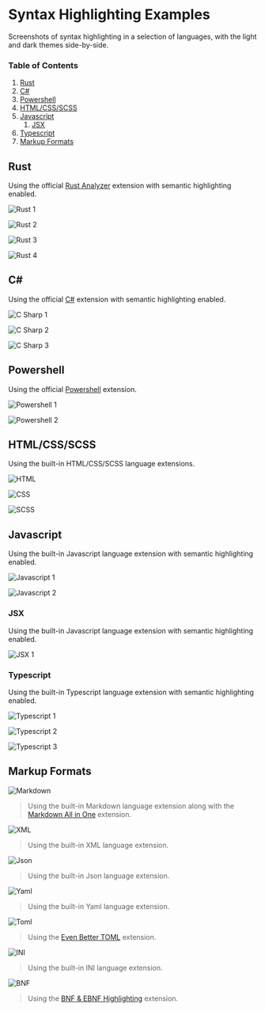# Syntax Highlighting Examples
Screenshots of syntax highlighting in a selection of languages, with the light and dark themes side-by-side.

### Table of Contents
1. [Rust](#rust)
2. [C#](#c#)
3. [Powershell](#powershell)
4. [HTML/CSS/SCSS](#html/css/scss)
5. [Javascript](#javascript)
   1. [JSX](#jsx)
6. [Typescript](#typescript)
7. [Markup Formats](#markup-formats)

## Rust
Using the official [Rust Analyzer](https://marketplace.visualstudio.com/items?itemName=rust-lang.rust-analyzer) extension with semantic highlighting enabled.

![Rust 1](./img/examples/rust_1.png)

![Rust 2](./img/examples/rust_2.png)

![Rust 3](./img/examples/rust_3.png)

![Rust 4](./img/examples/rust_4.png)

## C#
Using the official [C#](https://marketplace.visualstudio.com/items?itemName=ms-dotnettools.csharp) extension with semantic highlighting enabled.

![C Sharp 1](./img/examples/csharp_1.png)

![C Sharp 2](./img/examples/csharp_2.png)

![C Sharp 3](./img/examples/csharp_3.png)

## Powershell
Using the official [Powershell](https://marketplace.visualstudio.com/items?itemName=ms-vscode.PowerShell) extension.

![Powershell 1](./img/examples/powershell_1.png)

![Powershell 2](./img/examples/powershell_2.png)

## HTML/CSS/SCSS
Using the built-in HTML/CSS/SCSS language extensions.

![HTML](./img/examples/html_1.png)

![CSS](./img/examples/css_1.png)

![SCSS](./img/examples/scss_1.png)

## Javascript
Using the built-in Javascript language extension with semantic highlighting enabled.

![Javascript 1](./img/examples/js_1.png)

![Javascript 2](./img/examples/js_2.png)

### JSX
Using the built-in Javascript language extension with semantic highlighting enabled.

![JSX 1](./img/examples/jsx_1.png)

### Typescript
Using the built-in Typescript language extension with semantic highlighting enabled.

![Typescript 1](./img/examples/ts_1.png)

![Typescript 2](./img/examples/ts_2.png)

![Typescript 3](./img/examples/ts_3.png)

## Markup Formats
![Markdown](./img/examples/markdown_1.png)
> Using the built-in Markdown language extension along with the [Markdown All in One](https://marketplace.visualstudio.com/items?itemName=yzhang.markdown-all-in-one) extension.

![XML](./img/examples/xml_1.png)
> Using the built-in XML language extension.

![Json](./img/examples/json_1.png)
> Using the built-in Json language extension.

![Yaml](./img/examples/yaml_1.png)
> Using the built-in Yaml language extension.

![Toml](./img/examples/toml_1.png)
> Using the [Even Better TOML](https://marketplace.visualstudio.com/items?itemName=tamasfe.even-better-toml) extension.

![INI](./img/examples/ini_1.png)
> Using the built-in INI language extension.

![BNF](./img/examples/bnf_1.png)
> Using the [BNF & EBNF Highlighting](https://marketplace.visualstudio.com/items?itemName=Vallentin.vscode-bnf) extension.
